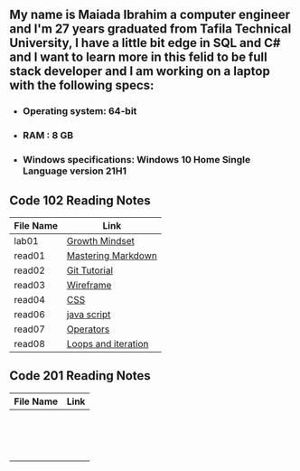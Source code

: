 
##  My name is Maiada Ibrahim a computer engineer and I'm 27 years graduated from Tafila Technical University, I have a little bit edge in SQL and C# and I want to learn more in this felid to be full stack developer and I am working on a laptop with the following specs:

* ### Operating system: 64-bit

* ### RAM : 8 GB

* ### Windows specifications: Windows 10 Home Single Language version 21H1 

## Code 102 Reading Notes
|File Name|Link                                       |        
|------------------  | -------------------------------|
|lab01|[Growth Mindset](https://maiada-ibrahim.github.io/reading-notes/lab01)|
|read01  |[Mastering Markdown ](https://maiada-ibrahim.github.io/reading-notes/read01)| 
|read02|[Git Tutorial](https://maiada-ibrahim.github.io/reading-notes/read02)|
|read03|[Wireframe](https://maiada-ibrahim.github.io/reading-notes/read03)|
|read04|[CSS](https://maiada-ibrahim.github.io/reading-notes/read04)|
|read06|[java script](https://maiada-ibrahim.github.io/reading-notes/read06)|
|read07|[Operators](https://maiada-ibrahim.github.io/reading-notes/read07)|
|read08|[Loops and iteration](https://maiada-ibrahim.github.io/reading-notes/read08)|




## Code 201 Reading Notes
|File Name|Link                                       |        
|------------------  | -------------------------------|
|                    |                                |
|                    |                                |
|                    |                                |
|                    |                                |
|                    |                                |
|                    |                                |
|                    |                                |
|                    |                                |
|                    |                                |
|                    |                                |
|                    |                                |
|                    |                                |
|                    |                                |
|                    |                                |
|                    |                                |



